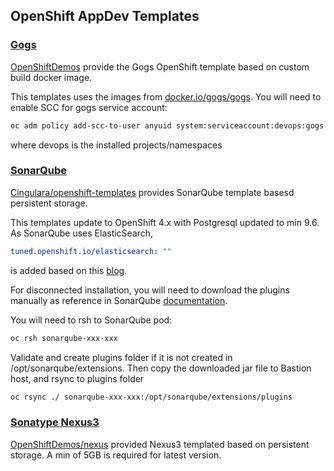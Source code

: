 ## OpenShift AppDev Templates

### [Gogs](https://gogs.io/)
[OpenShiftDemos](https://github.com/OpenShiftDemos/gogs-openshift-docker) provide the Gogs OpenShift template based 
on custom build docker image. 

This templates uses the images from [docker.io/gogs/gogs](https://hub.docker.com/r/gogs/gogs). You will need to enable SCC for 
gogs service account:

```bash
oc adm policy add-scc-to-user anyuid system:serviceaccount:devops:gogs
```
where devops is the installed projects/namespaces

### [SonarQube](https://www.sonarqube.org/)
[Cingulara/openshift-templates](https://github.com/Cingulara/openshift-templates) provides SonarQube template basesd persistent storage. 

This templates update to OpenShift 4.x with Postgresql updated to min 9.6. As SonarQube uses ElasticSearch, 
```yaml
tuned.openshift.io/elasticsearch: ""
```
is added based on this [blog](https://developers.redhat.com/blog/2019/11/12/using-the-red-hat-openshift-tuned-operator-for-elasticsearch/).

For disconnected installation, you will need to download the plugins manually as reference in SonarQube [documentation](https://docs.sonarqube.org/latest/setup/install-plugin/).

You will need to rsh to SonarQube pod:
```bash
oc rsh sonarqube-xxx-xxx
```

Validate and create plugins folder if it is not created in /opt/sonarqube/extensions. Then copy the downloaded jar file to Bastion host, and rsync to plugins folder
```bash
oc rsync ./ sonarqube-xxx-xxx:/opt/sonarqube/extensions/plugins
```

### [Sonatype Nexus3](https://www.sonatype.com/nexus-repository-oss)
[OpenShiftDemos/nexus](https://github.com/OpenShiftDemos/nexus) provided Nexus3 templated based on persistent storage. A min of 5GB is required for latest version.
